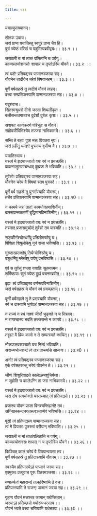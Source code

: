 ```yaml
---
title: ०३३

---
```

ययात्युपाख्यानम्।  
  
शौनक उवाच।  
जरां प्राप्य ययातिस्तु स्वपुरं प्राप्य चैव हि।  
पुत्रं ज्येष्ठं वरिष्ठं च यदुमित्यब्रवीद्वचः।। ३३.१ ।।  
  
जरावली च मां तात! पलितानि च पर्यगुः।  
काव्यस्तयोशनसोः शापान्न च तृप्तोऽस्मि यौवने।। ३३.२ ।।  
  
त्वं यदो! प्रतिपद्यस्व पाप्मानञ्जरया सह।  
यौवनेन त्वदीयेन चरेयं विषयानहम्।। ३३.३ ।।  
  
पूर्णे वर्षसहस्रे तु त्वदीयं यौवनं त्वहम्।  
दत्त्वा सम्प्रतिपत्स्यामि पाप्मानञ्जरया सह।। ३३.४ ।।  
  
यदुरुवाच।  
सितश्मश्रुधरो दीनो जरसा शिथलीकृतः।  
बलीसन्ततगात्रश्च दुर्दर्शो दुर्बलः कृशः।। ३३.५ ।।  
  
अशक्तः कार्यकरणे परिभूतः स यौवने।  
सहोपजीविभिश्चैव तज्जरां नाभिकामये।। ३३.६ ।।  
  
सन्ति ते बहवः पुत्रा मत्तः प्रियतरा नृप!।  
जरां ग्रहीतुं धर्मज्ञ! पुत्रमन्यं वृणीष्व वै।। ३३.७ ।।  
  
ययातिरुवाच।  
यस्त्वं मे हृदयाज्जातो वयः स्वं न प्रयच्छसि।  
पापान्मातुलसम्बन्धाद् दुष्प्रजा ते भविष्यति।। ३३.८ ।।  
  
तुर्वसो! प्रतिपद्यस्व पाप्माऩञ्जरया सह।  
यौवनेन चरेयं वै विषयां स्तव पुत्रक!।। ३३.९ ।।  
  
पूर्णे वर्ष सहस्रे तु पुनर्दास्यामि यौवनम्।  
तथैव प्रतिपत्स्यामि पाप्मानञ्जरया सह।। ३३.१0 ।।  
  
न कामये जरां तात! कामभोगप्रणाशिनीम्।  
बलरूपान्तकरणीं बुद्धिमानविनाशिनीम्।। ३३.११ ।।  
  
यस्त्वं मे हृदयाज्जातो वयः स्वं न प्रयच्छसि।  
तस्मात् प्रजासमुच्छेदं तुर्वसो तव यास्यति।। ३३.१२ ।।  
  
सङ्कीर्णश्चोरधर्मेषु प्रतिलोमचरेषु च।  
पिशिता शिषुलोकेषु नूनं राजा भविष्यसि।। ३३.१३ ।।  
  
गुरुदारप्रसक्तेषु तिर्यग्योनिरतेषु च।  
पशुधर्मिषु म्लेच्छेषु पापेषु प्रभविष्यसि।। ३३.१४ ।।  
  
एवं स तुर्वसुं शप्त्वा ययातिः सुतमात्मनः।  
शर्मिष्ठायाः सुतं ज्येष्ठ द्रुह्यं वचनमब्रवीत्।। ३३.१५ ।।  
  
दृह्य! त्वं प्रतिपद्यस्व वर्णरूपविनाशिनीम्।  
जरां वर्षसहस्रं मे यौवनं स्वं प्रयच्छताम्।। ३३.१६ ।।  
  
पूर्णो वर्षसहस्रे तु ते प्रदास्यामि यौवनम्।  
स्वं च दास्यामि भूयोऽहं पाप्मानञ्जरया सह।। ३३.१७ ।।  
  
न राज्यं न रथं नाश्वं जीर्णो भुङ्क्ते न च स्त्रियम्।  
न रागश्चास्य भवति तज्जरान्ते न कामये।। ३३.१८ ।।  
  
यस्त्वं मे हृदयाज्जातो वयः स्वं न प्रयच्छसि।  
तद्दृह्य! वै प्रियः कामो न ते सम्पत्स्यते क्वचित्।। ३३.१९ ।।  
  
नौरूपप्लवसञ्चारो यत्र नित्यं भविष्यति।  
अराज्यभोजशब्दं त्वं तत्र प्राप्स्यसि सान्वयः।। ३३.२0 ।।  
  
अनो! त्वं प्रतिपद्यस्व पाप्मानञ्जरया सह।  
एकं वर्षसहस्रन्तु चरेयं यौवनेन ते।। ३३.२१ ।।  
  
जीर्णः शिशुरिवादत्ते कालेऽन्नमशुचिर्यथा।  
न जुहोति च कालेऽग्नि तां जरा नाभिकामये।। ३३.२२ ।।  
  
यस्त्वं मे हृदयाज्जातो वयः स्वं न प्रयच्छसि।  
जरा दोष स्त्वयोक्तो यस्तस्मात् त्वं प्रतिपद्यसे।। ३३.२३ ।।  
  
प्रजाश्च यौवनं प्राप्ता विनश्यन्तिह्यनो! तव।  
अग्निप्रस्कन्दनगतस्त्वञ्चाप्येवं भविष्यसि।। ३३.२४ ।।  
  
पूरो! त्वं प्रतिपद्यस्व पाप्मानञ्जरया सह।  
त्वं मे प्रियतरः पुत्रस्त्वं वरीयान् भविष्यसि।। ३३.२५ ।।  
  
जरावली च मां तात!पलितानि च पर्यगुः।  
काव्यस्योशनसः शापात् न च तृप्तोस्मि यौवने।। ३३.२६ ।।  
  
किञ्चित् कालं चरेयं वै विषयान्वयसा तव।  
पूर्णे वर्षसहस्रे तु प्रतिदास्यामि यौवनम्।। ३३.२७ ।।  
  
स्वञ्चैव प्रतिपत्स्येऽहं पाप्मानं जरया सह।  
एवमुक्तः प्रत्युवाच पूरुः पितरमञ्जसा।। ३३.२८ ।।  
  
यथार्त्थत्वं महाराज! तत्करिष्यामि ते वचः।  
प्रतिपत्स्यामि ते राजन्! पाप्मानं जरया सह।। ३३.२९ ।।  
  
गृहाण यौवनं मत्तश्चर कामान् यथेप्सितान्।  
जरयाऽहं प्रतिच्छन्नो वयोरूपधरस्तव।।  
यौवनं भवते दत्त्वा चरिष्यामि यथेच्छया।। ३३.३0 ।।